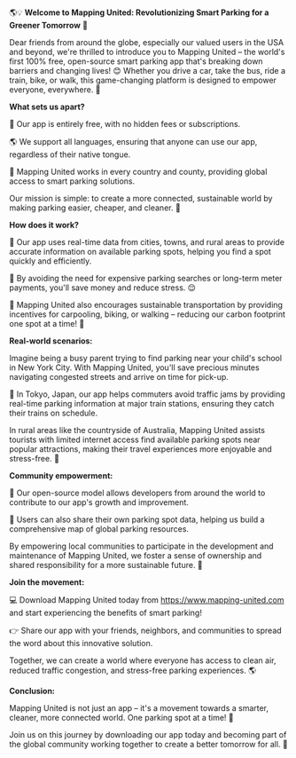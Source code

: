 🌎💡 **Welcome to Mapping United: Revolutionizing Smart Parking for a Greener Tomorrow** 🚀

Dear friends from around the globe, especially our valued users in the USA and beyond, we're thrilled to introduce you to Mapping United – the world's first 100% free, open-source smart parking app that's breaking down barriers and changing lives! 😊 Whether you drive a car, take the bus, ride a train, bike, or walk, this game-changing platform is designed to empower everyone, everywhere. 🌟

**What sets us apart?**

🤝 Our app is entirely free, with no hidden fees or subscriptions.

🌎 We support all languages, ensuring that anyone can use our app, regardless of their native tongue.

💯 Mapping United works in every country and county, providing global access to smart parking solutions.

Our mission is simple: to create a more connected, sustainable world by making parking easier, cheaper, and cleaner. 🌿

**How does it work?**

📍 Our app uses real-time data from cities, towns, and rural areas to provide accurate information on available parking spots, helping you find a spot quickly and efficiently.

💸 By avoiding the need for expensive parking searches or long-term meter payments, you'll save money and reduce stress. 😌

🚀 Mapping United also encourages sustainable transportation by providing incentives for carpooling, biking, or walking – reducing our carbon footprint one spot at a time! 🌱

**Real-world scenarios:**

Imagine being a busy parent trying to find parking near your child's school in New York City. With Mapping United, you'll save precious minutes navigating congested streets and arrive on time for pick-up.

📍 In Tokyo, Japan, our app helps commuters avoid traffic jams by providing real-time parking information at major train stations, ensuring they catch their trains on schedule.

In rural areas like the countryside of Australia, Mapping United assists tourists with limited internet access find available parking spots near popular attractions, making their travel experiences more enjoyable and stress-free. 🌅

**Community empowerment:**

🤝 Our open-source model allows developers from around the world to contribute to our app's growth and improvement.

🌈 Users can also share their own parking spot data, helping us build a comprehensive map of global parking resources.

By empowering local communities to participate in the development and maintenance of Mapping United, we foster a sense of ownership and shared responsibility for a more sustainable future. 🌟

**Join the movement:**

💻 Download Mapping United today from https://www.mapping-united.com and start experiencing the benefits of smart parking!

👉 Share our app with your friends, neighbors, and communities to spread the word about this innovative solution.

Together, we can create a world where everyone has access to clean air, reduced traffic congestion, and stress-free parking experiences. 🌎

**Conclusion:**

Mapping United is not just an app – it's a movement towards a smarter, cleaner, more connected world. One parking spot at a time! 🚀

Join us on this journey by downloading our app today and becoming part of the global community working together to create a better tomorrow for all. 🌟